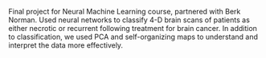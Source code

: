 Final project for Neural Machine Learning course, partnered with Berk Norman. Used neural networks to classify 4-D brain scans of patients as either necrotic or recurrent following treatment for brain cancer. In addition to classification, we used PCA and self-organizing maps to understand and interpret the data more effectively.
